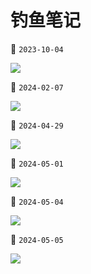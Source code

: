 # 钓鱼笔记

📅 `2023-10-04`

![](https://img.zhangniandong.com/2023/20231004113058.jpg)

📅 `2024-02-07`

![](https://img.zhangniandong.com/2024/20240207142419.jpg)

📅 `2024-04-29`

![](https://img.zhangniandong.com/2024/20240429153908.jpg)

📅 `2024-05-01`

![](https://img.zhangniandong.com/2024/20240501165418.jpg)

📅 `2024-05-04`

![](https://img.zhangniandong.com/2024/20240504120300.jpg)

📅 `2024-05-05`

![](https://img.zhangniandong.com/2024/20240505171428.jpg)
